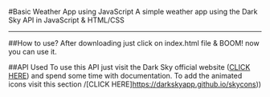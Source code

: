 #Basic Weather App using JavaScript
A simple weather app using the Dark Sky API in JavaScript &amp; HTML/CSS

---

##How to use?
After downloading just click on index.html file & BOOM! now you can use it.

##API Used
To use this API just visit the Dark Sky official website ([CLICK HERE](https://darksky.net/)) and spend some time with documentation.
To add the animated icons visit this section /[CLICK HERE]https://darkskyapp.github.io/skycons))



